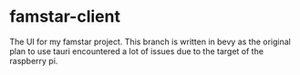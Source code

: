 # famstar-client

The UI for my famstar project. This branch is written in bevy as the original plan to use tauri encountered a lot of issues due to the target of the raspberry pi.

